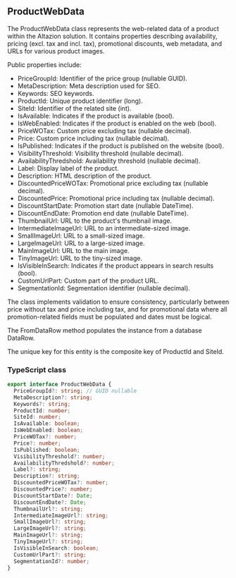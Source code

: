 ﻿## ProductWebData

The ProductWebData class represents the web-related data of a product within the Altazion solution. It contains properties describing availability, pricing (excl. tax and incl. tax), promotional discounts, web metadata, and URLs for various product images.

Public properties include:

- PriceGroupId: Identifier of the price group (nullable GUID).
- MetaDescription: Meta description used for SEO.
- Keywords: SEO keywords.
- ProductId: Unique product identifier (long).
- SiteId: Identifier of the related site (int).
- IsAvailable: Indicates if the product is available (bool).
- IsWebEnabled: Indicates if the product is enabled on the web (bool).
- PriceWOTax: Custom price excluding tax (nullable decimal).
- Price: Custom price including tax (nullable decimal).
- IsPublished: Indicates if the product is published on the website (bool).
- VisibilityThreshold: Visibility threshold (nullable decimal).
- AvailabilityThredshold: Availability threshold (nullable decimal).
- Label: Display label of the product.
- Description: HTML description of the product.
- DiscountedPriceWOTax: Promotional price excluding tax (nullable decimal).
- DiscountedPrice: Promotional price including tax (nullable decimal).
- DiscountStartDate: Promotion start date (nullable DateTime).
- DiscountEndDate: Promotion end date (nullable DateTime).
- ThumbnailUrl: URL to the product's thumbnail image.
- IntermediateImageUrl: URL to an intermediate-sized image.
- SmallImageUrl: URL to a small-sized image.
- LargeImageUrl: URL to a large-sized image.
- MainImageUrl: URL to the main image.
- TinyImageUrl: URL to the tiny-sized image.
- IsVisibleInSearch: Indicates if the product appears in search results (bool).
- CustomUrlPart: Custom part of the product URL.
- SegmentationId: Segmentation identifier (nullable decimal).

The class implements validation to ensure consistency, particularly between price without tax and price including tax, and for promotional data where all promotion-related fields must be populated and dates must be logical.

The FromDataRow method populates the instance from a database DataRow.

The unique key for this entity is the composite key of ProductId and SiteId.

### TypeScript class
```typescript
export interface ProductWebData {
  PriceGroupId?: string; // GUID nullable
  MetaDescription?: string;
  Keywords?: string;
  ProductId: number;
  SiteId: number;
  IsAvailable: boolean;
  IsWebEnabled: boolean;
  PriceWOTax?: number;
  Price?: number;
  IsPublished: boolean;
  VisibilityThreshold?: number;
  AvailabilityThredshold?: number;
  Label?: string;
  Description?: string;
  DiscountedPriceWOTax?: number;
  DiscountedPrice?: number;
  DiscountStartDate?: Date;
  DiscountEndDate?: Date;
  ThumbnailUrl?: string;
  IntermediateImageUrl?: string;
  SmallImageUrl?: string;
  LargeImageUrl?: string;
  MainImageUrl?: string;
  TinyImageUrl?: string;
  IsVisibleInSearch: boolean;
  CustomUrlPart?: string;
  SegmentationId?: number;
}
```